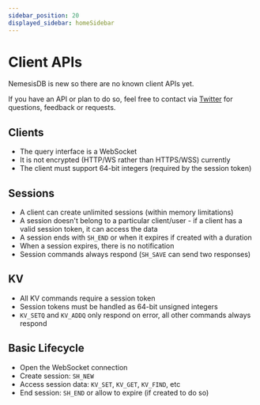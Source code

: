 ```yaml
---
sidebar_position: 20
displayed_sidebar: homeSidebar
---
```


# Client APIs

NemesisDB is new so there are no known client APIs yet. 

If you have an API or plan to do so, feel free to contact via [Twitter](https://twitter.com/nmsisdb) for questions, feedback or requests.


## Clients

- The query interface is a WebSocket
- It is not encrypted (HTTP/WS rather than HTTPS/WSS) currently
- The client must support 64-bit integers (required by the session token)


## Sessions

- A client can create unlimited sessions (within memory limitations)
- A session doesn't belong to a particular client/user - if a client has a valid session token, it can access the data
- A session ends with `SH_END` or when it expires if created with a duration
- When a session expires, there is no notification
- Session commands always respond (`SH_SAVE` can send two responses)

## KV

- All KV commands require a session token
- Session tokens must be handled as 64-bit unsigned integers
- `KV_SETQ` and `KV_ADDQ` only respond on error, all other commands always respond


## Basic Lifecycle

- Open the WebSocket connection
- Create session: `SH_NEW`
- Access session data: `KV_SET`, `KV_GET`, `KV_FIND`, etc
- End session: `SH_END` or allow to expire (if created to do so)
